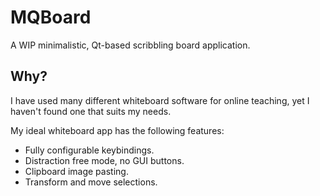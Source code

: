 # MQBoard
A WIP minimalistic, Qt-based scribbling board application.

## Why?
I have used many different whiteboard software for online teaching,
yet I haven't found one that suits my needs.

My ideal whiteboard app has the following features:
* Fully configurable keybindings.
* Distraction free mode, no GUI buttons.
* Clipboard image pasting.
* Transform and move selections.

